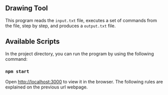 ## Drawing Tool
This program reads the `input.txt` file, executes a set of commands from the file, step by step, and produces a `output.txt` file.
## Available Scripts
In the project directory, you can run the program by using the following command:
### `npm start`

Open [http://localhost:3000](http://localhost:3000) to view it in the browser. 
The following rules are explained on the previous url webpage.



